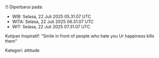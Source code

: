 ⏰ Diperbarui pada:
- WIB: Selasa, 22 Juli 2025 05.31.07 UTC
- WITA: Selasa, 22 Juli 2025 06.31.07 UTC
- WIT: Selasa, 22 Juli 2025 07.31.07 UTC

Kutipan Inspiratif:
"Smile in front of people who hate you Ur happiness kills them"


Kategori: attitude

